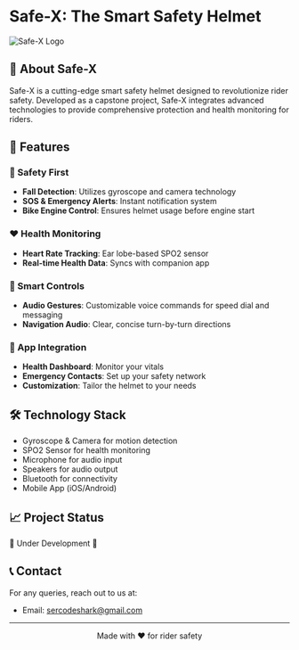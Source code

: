 # Safe-X: The Smart Safety Helmet

![Safe-X Logo](logolink.jpg)

## 🚀 About Safe-X

Safe-X is a cutting-edge smart safety helmet designed to revolutionize rider safety. Developed as a capstone project, Safe-X integrates advanced technologies to provide comprehensive protection and health monitoring for riders.

## 🌟 Features

### 🦺 Safety First
- **Fall Detection**: Utilizes gyroscope and camera technology
- **SOS & Emergency Alerts**: Instant notification system
- **Bike Engine Control**: Ensures helmet usage before engine start

### ❤️ Health Monitoring
- **Heart Rate Tracking**: Ear lobe-based SPO2 sensor
- **Real-time Health Data**: Syncs with companion app

### 🎤 Smart Controls
- **Audio Gestures**: Customizable voice commands for speed dial and messaging
- **Navigation Audio**: Clear, concise turn-by-turn directions

### 📱 App Integration
- **Health Dashboard**: Monitor your vitals
- **Emergency Contacts**: Set up your safety network
- **Customization**: Tailor the helmet to your needs

## 🛠️ Technology Stack

- Gyroscope & Camera for motion detection
- SPO2 Sensor for health monitoring
- Microphone for audio input
- Speakers for audio output
- Bluetooth for connectivity
- Mobile App (iOS/Android)

## 📈 Project Status

🚧 Under Development 🚧

## 📞 Contact

For any queries, reach out to us at:
- Email: sercodeshark@gmail.com
---

<p align="center">Made with ❤️ for rider safety</p>
